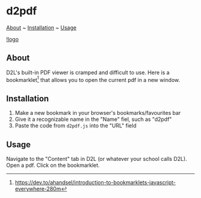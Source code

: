 # d2pdf

[About](#about) ~ [Installation](#installation) ~ [Usage](#usage)

[!logo](/img/drawing.png)

## About

D2L's built-in PDF viewer is cramped and difficult to use. Here is a 
bookmarklet[^?] that allows you to open the current pdf in a new window.


## Installation

1. Make a new bookmark in your browser's bookmarks/favourites bar
2. Give it a recognizable name in the "Name" fiel, such as "d2pdf"
3. Paste the code from `d2pdf.js` into the "URL" field


## Usage

Navigate to the "Content" tab in D2L (or whatever your school calls D2L). Open
a pdf. Click on the bookmarklet.



[^?]: https://dev.to/ahandsel/introduction-to-bookmarklets-javascript-everywhere-280m

